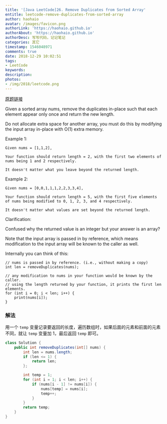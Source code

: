 ```yaml
---
title: '[Java LeetCode]26. Remove Duplicates from Sorted Array'
entitle: leetcode-remove-duplicates-from-sorted-array
author: haohaio
avatar: /images/favicon.png
authorLink: 'https://haohaio.github.io'
authorAbout: 'https://haohaio.github.io'
authorDesc: 写写代码，记记笔记
categories: 其它
timestamp: 1546048971
comments: true
date: 2018-12-29 10:02:51
tags:
- LeetCode
keywords:
description:
photos:
- /img/2018/leetcode.png
---
```


[原题链接](https://leetcode.com/problems/remove-duplicates-from-sorted-array/)

Given a sorted array nums, remove the duplicates in-place such that each element appear only once and return the new length.

Do not allocate extra space for another array, you must do this by modifying the input array in-place with O(1) extra memory.

Example 1:

```code
Given nums = [1,1,2],

Your function should return length = 2, with the first two elements of nums being 1 and 2 respectively.

It doesn't matter what you leave beyond the returned length.
```

Example 2:

```code
Given nums = [0,0,1,1,1,2,2,3,3,4],

Your function should return length = 5, with the first five elements of nums being modified to 0, 1, 2, 3, and 4 respectively.

It doesn't matter what values are set beyond the returned length.
```

Clarification:

Confused why the returned value is an integer but your answer is an array?

Note that the input array is passed in by reference, which means modification to the input array will be known to the caller as well.

Internally you can think of this:

```code
// nums is passed in by reference. (i.e., without making a copy)
int len = removeDuplicates(nums);

// any modification to nums in your function would be known by the caller.
// using the length returned by your function, it prints the first len elements.
for (int i = 0; i < len; i++) {
    print(nums[i]);
}
```

### 解法

用一个 `temp` 变量记录要返回的长度，遍历数组时，如果后面的元素和前面的元素不同，就让 `temp` 变量加 1，最后返回 `temp` 即可。

```java
class Solution {
    public int removeDuplicates(int[] nums) {
        int len = nums.length;
        if (len <= 1) {
            return len;
        };

        int temp = 1;
        for (int i = 1; i < len; i++) {
            if (nums[i - 1] != nums[i]) {
                nums[temp] = nums[i];
                temp++;
            }
        }
        return temp;
    }
}
```